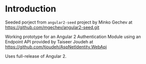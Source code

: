 # Introduction
Seeded porject from `angular2-seed` project by Minko Gechev at https://github.com/mgechev/angular2-seed.git

Working prototype for an Angular 2 Authentication Module using an Endpoint API provided by Taiseer Joudeh at https://github.com/tjoudeh/AspNetIdentity.WebApi

Uses full-release of Angular 2.